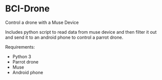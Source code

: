 # BCI-Drone
Control a drone with a Muse Device

Includes python script to read data from muse device and then filter it out and send it to an android phone to control a parrot drone.

Requirements:
* Python 3
* Parrot drone
* Muse
* Android phone
